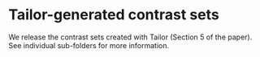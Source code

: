 # Tailor-generated contrast sets

We release the contrast sets created with Tailor (Section 5 of the paper). See individual sub-folders for more information.
